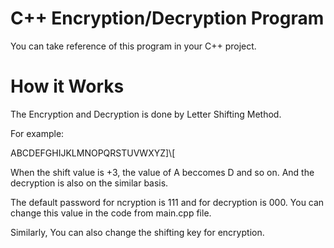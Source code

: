 C++ Encryption/Decryption Program
==========
You can take reference of this program in your C++ project.


How it Works
==========
The Encryption and Decryption is done by Letter Shifting Method. 

For example:

ABCDEFGHIJKLMNOPQRSTUVWXYZ]\\[

When the shift value is +3, the value of A beccomes D and so on. And the decryption is also on the similar basis.

The default password for ncryption is 111 and for decryption is 000. You can change this value in the code from main.cpp file.

Similarly, You can also change the shifting key for encryption.



